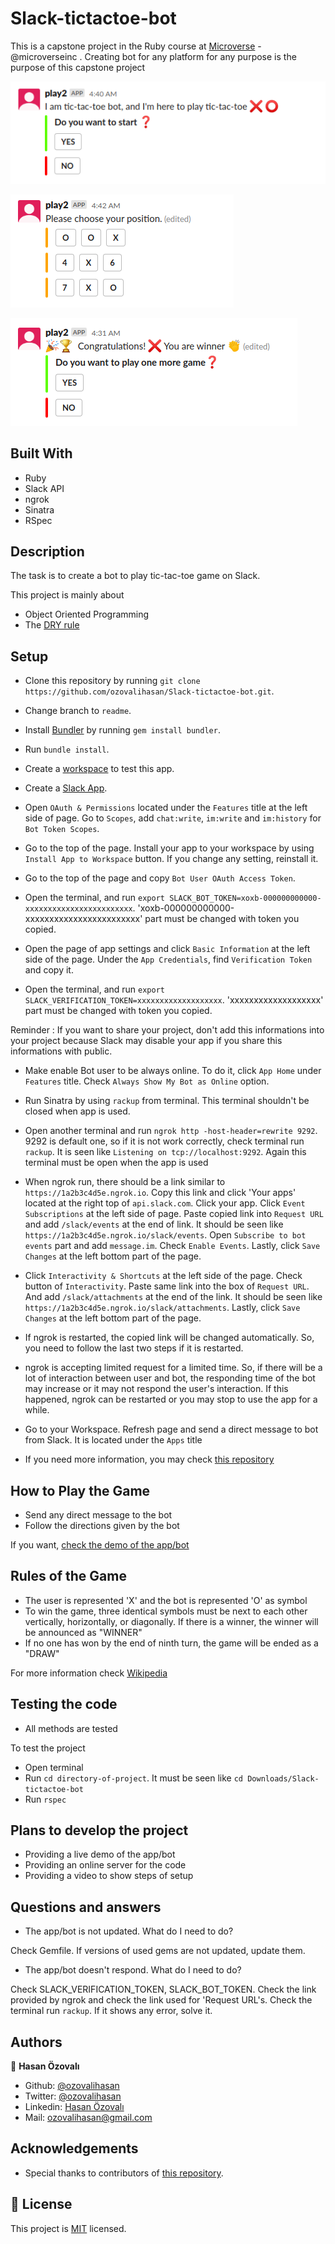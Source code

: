 # Slack-tictactoe-bot

This is a capstone project in the Ruby course at [Microverse](https://www.microverse.org/) - @microverseinc . Creating bot for any platform for any purpose is the purpose of this capstone project

![tic_tac_toe_game](./assets/screenshot1.png)

![tic_tac_toe_game](./assets/screenshot2.png)

![tic_tac_toe_game](./assets/screenshot3.png)

## Built With

- Ruby
- Slack API
- ngrok
- Sinatra
- RSpec

## Description

The task is to create a bot to play tic-tac-toe game on Slack.

This project is mainly about

- Object Oriented Programming
- The [DRY rule](https://en.wikipedia.org/wiki/Don%27t_repeat_yourself)

## Setup

- Clone this repository by running `git clone https://github.com/ozovalihasan/Slack-tictactoe-bot.git`.

- Change branch to `readme`.

- Install [Bundler](https://github.com/rubygems/bundler) by running `gem install bundler`.

- Run `bundle install`.

- Create a [workspace](https://slack.com/get-started#/create) to test this app.

- Create a [Slack App](https://api.slack.com/start).

- Open `OAuth & Permissions` located under the `Features` title at the left side of page. Go to `Scopes`, add `chat:write`, `im:write` and `im:history` for `Bot Token Scopes`.
   
- Go to the top of the page. Install your app to your workspace by using `Install App to Workspace` button. If you change any setting, reinstall it.

- Go to the top of the page and copy `Bot User OAuth Access Token`.

- Open the terminal, and run `export SLACK_BOT_TOKEN=xoxb-000000000000-xxxxxxxxxxxxxxxxxxxxxxxx`. 'xoxb-000000000000-xxxxxxxxxxxxxxxxxxxxxxxx' part must be changed with token you copied.

- Open the page of app settings and click `Basic Information` at the left side of the page. Under the `App Credentials`, find `Verification Token` and copy it.

- Open the terminal, and run `export SLACK_VERIFICATION_TOKEN=xxxxxxxxxxxxxxxxxxx`. 'xxxxxxxxxxxxxxxxxxx' part must be changed with token you copied.

Reminder : If you want to share your project, don't add this informations into your project because Slack may disable your app if you share this informations with public.

- Make enable Bot user to be always online. To do it, click `App Home` under `Features` title. Check `Always Show My Bot as Online` option.

- Run Sinatra by using `rackup` from terminal. This terminal shouldn't be closed when app is used.

- Open another terminal and run `ngrok http -host-header=rewrite 9292`. 9292 is default one, so if it is not work correctly, check terminal run `rackup`. It is seen like `Listening on tcp://localhost:9292`. Again this terminal must be open when the app is used

- When ngrok run, there should be a link similar to `https://1a2b3c4d5e.ngrok.io`. Copy this link and click 'Your apps' located at the right top of `api.slack.com`. Click your app. Click `Event Subscriptions` at the left side of page. Paste copied link into `Request URL` and add `/slack/events` at the end of link. It should be seen like `https://1a2b3c4d5e.ngrok.io/slack/events`. Open `Subscribe to bot events` part and add `message.im`. Check `Enable Events`. Lastly, click `Save Changes` at the left bottom part of the page.

- Click `Interactivity & Shortcuts` at the left side of the page. Check button of `Interactivity`. Paste same link into the box of `Request URL`. And add `/slack/attachments` at the end of the link. It should be seen like `https://1a2b3c4d5e.ngrok.io/slack/attachments`. Lastly, click `Save Changes` at the left bottom part of the page.

- If ngrok is restarted, the copied link will be changed automatically. So, you need to follow the last two steps if it is restarted.

- ngrok is accepting limited request for a limited time. So, if there will be a lot of interaction between user and bot, the responding time of the bot may increase or it may not respond the user's interaction. If this happened, ngrok can be restarted or you may stop to use the app for a while.

- Go to your Workspace. Refresh page and send a direct message to bot from Slack. It is located under the `Apps` title

- If you need more information, you may check [this repository](https://github.com/slackapi/sample-message-menus-ruby)

## How to Play the Game

- Send any direct message to the bot
- Follow the directions given by the bot

If you want, [check the demo of the app/bot](https://www.loom.com/share/ce5a36e4145c4baf96cd615a06faf9b0) 

## Rules of the Game

- The user is represented 'X' and the bot is represented 'O' as symbol
- To win the game, three identical symbols must be next to each other vertically, horizontally, or diagonally. If there is a winner, the winner will be announced as "WINNER"
- If no one has won by the end of ninth turn, the game will be ended as a "DRAW"

For more information check [Wikipedia](https://en.wikipedia.org/wiki/Tic-tac-toe)

## Testing the code

- All methods are tested

To test the project

- Open terminal
- Run `cd directory-of-project`. It must be seen like `cd Downloads/Slack-tictactoe-bot`   
- Run `rspec`


## Plans to develop the project

- Providing a live demo of the app/bot
- Providing an online server for the code
- Providing a video to show steps of setup

## Questions and answers

- The app/bot is not updated. What do I need to do?

Check Gemfile. If versions of used gems are not updated, update them.

- The app/bot doesn't respond. What do I need to do?

Check SLACK_VERIFICATION_TOKEN, SLACK_BOT_TOKEN. Check the link provided by ngrok and check the link used for 'Request URL's. Check the terminal run `rackup`. If it shows any error, solve it.

## Authors

👤 **Hasan Özovalı**

- Github: [@ozovalihasan](https://github.com/ozovalihasan)
- Twitter: [@ozovalihasan](https://twitter.com/ozovalihasan)
- Linkedin: [Hasan Özovalı](https://www.linkedin.com/in/hasan-ozovali/)
- Mail: [ozovalihasan@gmail.com](ozovalihasan@gmail.com)

## Acknowledgements

- Special thanks to contributors of [this repository](https://github.com/slackapi/sample-message-menus-ruby).

## 📝 License

This project is [MIT](https://opensource.org/licenses/MIT) licensed.
